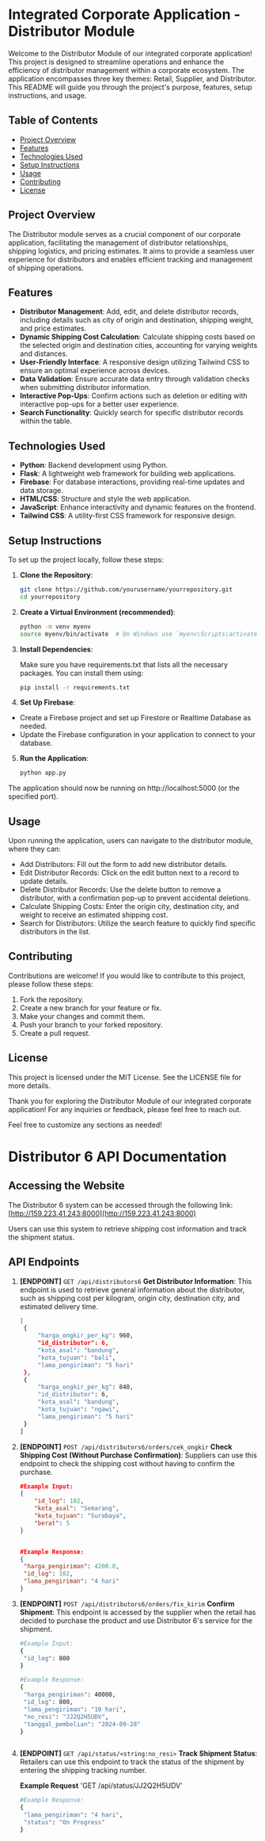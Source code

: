 # Integrated Corporate Application - Distributor Module

Welcome to the Distributor Module of our integrated corporate application! This project is designed to streamline operations and enhance the efficiency of distributor management within a corporate ecosystem. The application encompasses three key themes: Retail, Supplier, and Distributor. This README will guide you through the project's purpose, features, setup instructions, and usage.

## Table of Contents

- [Project Overview](#project-overview)
- [Features](#features)
- [Technologies Used](#technologies-used)
- [Setup Instructions](#setup-instructions)
- [Usage](#usage)
- [Contributing](#contributing)
- [License](#license)

## Project Overview

The Distributor module serves as a crucial component of our corporate application, facilitating the management of distributor relationships, shipping logistics, and pricing estimates. It aims to provide a seamless user experience for distributors and enables efficient tracking and management of shipping operations.

## Features

- **Distributor Management**: Add, edit, and delete distributor records, including details such as city of origin and destination, shipping weight, and price estimates.
- **Dynamic Shipping Cost Calculation**: Calculate shipping costs based on the selected origin and destination cities, accounting for varying weights and distances.
- **User-Friendly Interface**: A responsive design utilizing Tailwind CSS to ensure an optimal experience across devices.
- **Data Validation**: Ensure accurate data entry through validation checks when submitting distributor information.
- **Interactive Pop-Ups**: Confirm actions such as deletion or editing with interactive pop-ups for a better user experience.
- **Search Functionality**: Quickly search for specific distributor records within the table.

## Technologies Used

- **Python**: Backend development using Python.
- **Flask**: A lightweight web framework for building web applications.
- **Firebase**: For database interactions, providing real-time updates and data storage.
- **HTML/CSS**: Structure and style the web application.
- **JavaScript**: Enhance interactivity and dynamic features on the frontend.
- **Tailwind CSS**: A utility-first CSS framework for responsive design.

## Setup Instructions

To set up the project locally, follow these steps:

1. **Clone the Repository**:

   ```bash
   git clone https://github.com/yourusername/yourrepository.git
   cd yourrepository

2. **Create a Virtual Environment (recommended)**:

   ```bash
   python -m venv myenv
   source myenv/bin/activate  # On Windows use `myenv\Scripts\activate`

3. **Install Dependencies**:

   Make sure you have requirements.txt that lists all the necessary packages. You can install them using:
   ```bash
   pip install -r requirements.txt

4. **Set Up Firebase**:

- Create a Firebase project and set up Firestore or Realtime Database as needed.
- Update the Firebase configuration in your application to connect to your database.


5. **Run the Application**:

   ```bash
   python app.py

The application should now be running on http://localhost:5000 (or the specified port).

## Usage

Upon running the application, users can navigate to the distributor module, where they can:

- Add Distributors: Fill out the form to add new distributor details.
- Edit Distributor Records: Click on the edit button next to a record to update details.
- Delete Distributor Records: Use the delete button to remove a distributor, with a confirmation pop-up to prevent accidental deletions.
- Calculate Shipping Costs: Enter the origin city, destination city, and weight to receive an estimated shipping cost.
- Search for Distributors: Utilize the search feature to quickly find specific distributors in the list.

## Contributing

Contributions are welcome! If you would like to contribute to this project, please follow these steps:
1. Fork the repository.
2. Create a new branch for your feature or fix.
3. Make your changes and commit them.
4. Push your branch to your forked repository.
5. Create a pull request.

## License

This project is licensed under the MIT License. See the LICENSE file for more details.

Thank you for exploring the Distributor Module of our integrated corporate application! For any inquiries or feedback, please feel free to reach out.

Feel free to customize any sections as needed!

# Distributor 6 API Documentation

## Accessing the Website
The Distributor 6 system can be accessed through the following link:
[http://159.223.41.243:8000](http://159.223.41.243:8000)

Users can use this system to retrieve shipping cost information and track the shipment status.

## API Endpoints

1. **[ENDPOINT]** `GET /api/distributors6`
**Get Distributor Information**:
This endpoint is used to retrieve general information about the distributor, such as shipping cost per kilogram, origin city, destination city, and estimated delivery time.

   ```bash
   [
    {
        "harga_ongkir_per_kg": 960,
        "id_distributor": 6,
        "kota_asal": "bandung",
        "kota_tujuan": "bali",
        "lama_pengiriman": "5 hari"
    },
    {
        "harga_ongkir_per_kg": 840,
        "id_distributor": 6,
        "kota_asal": "bandung",
        "kota_tujuan": "ngawi",
        "lama_pengiriman": "5 hari"
    }
   ]

2. **[ENDPOINT]** `POST /api/distributors6/orders/cek_ongkir`
**Check Shipping Cost (Without Purchase Confirmation)**:
Suppliers can use this endpoint to check the shipping cost without having to confirm the purchase.

   
   ```json
   #Example Input:
   {
       "id_log": 102,
       "kota_asal": "Semarang",
       "kota_tujuan": "Surabaya",
       "berat": 5
   }


   #Example Response:
   {
    "harga_pengiriman": 4200.0,
    "id_log": 102,
    "lama_pengiriman": "4 hari"
   }


3. **[ENDPOINT]** `POST /api/distributors6/orders/fix_kirim`
**Confirm Shipment**:
This endpoint is accessed by the supplier when the retail has decided to purchase the product and use Distributor 6's service for the shipment.

   ```bash
   #Example Input:
   {
    "id_log": 800
   }

   #Example Response:
   {
    "harga_pengiriman": 40000,
    "id_log": 800,
    "lama_pengiriman": "10 hari",
    "no_resi": "JJ2Q2H5UDV",
    "tanggal_pembelian": "2024-09-28"
   }



4. **[ENDPOINT]** `GET /api/status/<string:no_resi>`
**Track Shipment Status**:
Retailers can use this endpoint to track the status of the shipment by entering the shipping tracking number.

   **Example Request**
   'GET /api/status/JJ2Q2H5UDV'
   
   ```bash
   #Example Response:
   {
    "lama_pengiriman": "4 hari",
    "status": "On Progress"
   }


